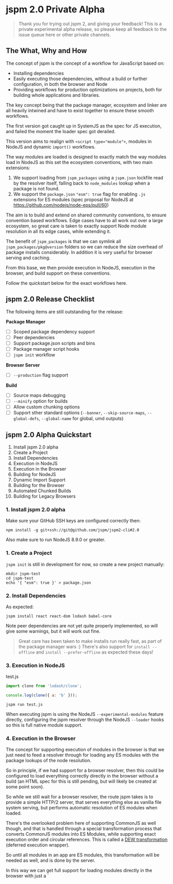 jspm 2.0 Private Alpha
===

> Thank you for trying out jspm 2, and giving your feedback!
> This is a private experimental alpha release, so please keep all feedback to the issue queue here or other private channels.

## The What, Why and How

The concept of jspm is the concept of a workflow for JavaScript based on:

* Installing dependencies
* Easily executing those dependencies, without a build or further configuration, in both the browser and Node
* Providing workflows for production optimizations on projects, both for building whole applications and libraries.

The key concept being that the package manager, ecosystem and linker are all heavily intwined and have to exist together
to ensure these smooth workflows.

The first version got caught up in SystemJS as the spec for JS execution, and failed the moment the loader spec got derailed.

This version aims to realign with `<script type="module">`, modules in NodeJS and dynamic `import()` workflows.

The way modules are loaded is designed to exactly match the way modules load in NodeJS as this set the ecosystem conventions, with two main extensions:

1. We support loading from `jspm_packages` using a `jspm.json` lockfile read by the resolver itself, falling back to `node_modules` lookup when a package is not found.
2. We support the `package.json` `"esm": true` flag for enabling `.js` extensions for ES modules (spec proposal for NodeJS at https://github.com/nodejs/node-eps/pull/60)

The aim is to build and extend on shared community conventions, to ensure convention based workflows. Edge cases have to
all work out over a large ecosystem, so great care is taken to exactly support Node module resolution in all its edge cases,
while extending it.

The benefit of `jspm_packages` is that we can symlink all `jspm_packages/pkg@version` folders so we can reduce the size overhead of package installs considerably. In addition it is very useful for browser serving and caching.

From this base, we then provide execution in NodeJS, execution in the browser, and build support on these conventions.

Follow the quickstart below for the exact workflows here.

## jspm 2.0 Release Checklist

The following items are still outstanding for the release:

**Package Manager**
- [ ] Scoped package dependency support
- [ ] Peer dependencies
- [ ] Support package.json scripts and bins
- [ ] Package manager script hooks
- [ ] `jspm init` workflow

**Browser Server**
- [ ] `--production` flag support

**Build**
- [ ] Source maps debugging
- [ ] `--minify` option for builds
- [ ] Allow custom chunking options
- [ ] Support sther standard options (`--banner`, `--skip-source-maps`, `--global-defs`, `--global-name` for global, umd outputs)

## jspm 2.0 Alpha Quickstart

1. Install jspm 2.0 alpha
1. Create a Project
1. Install Dependencies
1. Execution in NodeJS
1. Execution in the Browser
1. Building for NodeJS
1. Dynamic Import Support
1. Building for the Browser
1. Automated Chunked Builds
1. Building for Legacy Browsers

### 1. Install jspm 2.0 alpha

Make sure your GitHub SSH keys are configured correctly then:

```
npm install -g git+ssh://git@github.com/jspm/jspm2-cli#2.0
```

Also make sure to run NodeJS 8.9.0 or greater.

### 1. Create a Project

`jspm init` is still in development for now, so create a new project manually:

```
mkdir jspm-test
cd jspm-test
echo '{ "esm": true }' > package.json
```

### 2. Install Dependencies

As expected:

```
jspm install react react-dom lodash babel-core
```

Note peer dependencies are not yet quite properly implemented, so will give some warnings, but it will work out fine.

> Great care has been taken to make installs run really fast, as part of the package manager wars :)
> There's also support for `install --offline` and `install --prefer-offline` as expected these days!

### 3. Execution in NodeJS

test.js
```js
import clone from 'lodash/clone';

console.log(clone({ a: 'b' }));
```

```
jspm run test.js
```

When executing jspm is using the NodeJS `--experimental-modules` feature directly, configuring the jspm resolver through
the NodeJS `--loader` hooks so this is full native module support.

### 4. Execution in the Browser

The concept for supporting execution of modules in the browser is that we just need to feed a resolver through for loading
any ES modules with the package lookups of the node resolution.

So in principle, if we had support for a browser resolver, then this could be configured to load everything correctly directly in the browser without a build  (an HTML spec for this is still pending, but will likely be created at some point soon).

So while we still wait for a browser resolver, the route jspm takes is to provide a simple HTTP/2 server, that serves everything else as vanilla file system serving, but performs automatic resolution of ES modules when loaded.

There's the overlooked problem here of supporting CommonJS as well though, and that is handled through a special
transformation process that converts CommonJS modules into ES Modules, while supporting exact execution order
and circular references. This is called a [DEW transformation](https://github.com/jspm/babel-plugin-transform-cjs-dew) (deferred execution wrapper).

So until all modules in an app are ES modules, this transformation will be needed as well, and is done by the server.

In this way we can get full support for loading modules directly in the browser with just a `<script type="module">tag (almost unbuilt):

index.html
```html
<!doctype html>
<script type="module" src="test.js"></script>
```

```
jspm serve --open
```

In order to start an HTTP/2 server, the above will first generate a local client certificate with some prompts to follow.

Make sure you're running the latest dev release of Chrome, or Edge, or Firefox with the module flag set (although Firefox is terribly slow, this is a known bug being fixed currently there).

Open up the console and lodash is being loaded with separate files in the browser with just a module script to load it.

### 6. Building for NodeJS

By default `jspm build` will build for a NodeJS environment:

```js
jspm build test.js -o build.js
```

By default the output format will itself be an ES module. This can be changed with `--format cjs` etc.

We can then execute the built file with `jspm run build.js` or just `node build.js`.

### 7. Dynamic Import Support

We can update the example to use dynamic import:

test.js
```js
import clone from 'lodash/clone';

console.log(clone({ a: 'b' }));

import('babel-core').then(({ default: babel }) => {
  console.log(babel.transform('test').code);
});
```

If running Chrome dev or canary builds, the above should display both logs in the console.

Note also that we're loading over 500 modules in the browser. On first load this may take a few seconds, but with the browser cache enabled,
subsequent loads will be really fast as we're just using native modules (except in Firefox...), even if the server itself is restarted.

> Support for the `--harmony-dynamic-import` flag in NodeJS is coming in the next release. For now you need to run a custom build of NodeJS master to support running the above code in NodeJS via `jspm run test.js`.

### 8. Building for the Browser

We can now build this file, even with the dynamic import, for the browser:

```
jspm build test.js -o build.js --browser
```

We can then create a `test-build.html`:

```html
<!doctype html>
<script type="module" src="build.js"></script>
```

Both logs should display, with only one request in the network tab.

Because we are doing a single-file build, it has automatically inlined the dynamic import into the build.

Note also that `lodash/clone` shares dependencies with Babel. All of these interrelations are being correctly maintained without bundle duplication or changing CJS execution ordering.

### 9. Automated Chunked Builds

To do a multi-file build we can either pass multiple modules to `jspm build a.js b.js`, in which case a separate build file will be created for each, or we can use the `-d` flag to set an output directory instead of a file:

```
jspm build test.js -d dist --browser
```

Looking at `dist` we now see three separate files:

* `babel-core.js`, the dynamically loaded chunk.
* `test.js`, the initial load
* `chunk-<hash>.js`, the chunk containing the shared code between `babel-core` and `test.js` (lodash clone)

We can also set the `--show-graph` flag when building to see the exact module breakdown here.

Updating `test-build.html`:
```html
<!doctype html>
<script type="module" src="dist/test.js"></script>
```

And running `jspm s` (or using any other server), we now get three files loaded only in the network tab, with no code duplication.

> The algorithm used for chunking will create the minimum number of separate chunks needed to work over arbitrary numbers of entry points (`jspm build entryA.js entryB.js, ...`), and dynamic imports, while never duplicating code between chunks. I call this the maximal disjoint chunking algorithm.

### 10. Building for Legacy Browsers

The way the chunks work still uses dynamic import and ES module syntax to load the separate files in the browser.

To get this same loading working in legacy browsers, we can build into the `system` module format and use the small SystemJS production loader build.

```
jspm install systemjs
jspm build test.js -d dist --browser --format system
```

We then update `test-build.html`:
```html
<!doctype html>
<script src="jspm_packages/npm/systemjs@0.20.19/dist/system-production.js"></script>
<script>System.import('dist/test.js')</script>
```

And running `jspm s` or another server `test-build.html` now supports all browsers, with modular loading and dynamic import behaving as to spec (it's a proto-polyfill workflow).

